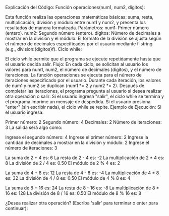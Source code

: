 Explicación del Código:
Función operaciones(num1, num2, digitos):

Esta función realiza las operaciones matemáticas básicas: suma, resta, multiplicación, división y módulo entre num1 y num2, y presenta los resultados de manera formateada.
Parámetros:
num1: Primer número (entero).
num2: Segundo número (entero).
digitos: Número de decimales a mostrar en la división y el módulo.
El formato de la división se ajusta según el número de decimales especificados por el usuario mediante f-string (e.g., division:{digitos}f).
Ciclo while:

El ciclo while permite que el programa se ejecute repetidamente hasta que el usuario decida salir.
Flujo:
En cada ciclo, se solicitan al usuario los valores para num1, num2, el número de decimales (digitos), y el número de iteraciones.
La función operaciones se ejecuta para el número de iteraciones especificado por el usuario. Durante cada iteración, los valores de num1 y num2 se duplican (num1 *= 2 y num2 *= 2).
Después de completar las iteraciones, el programa pregunta al usuario si desea realizar otra operación o salir:
Si el usuario ingresa "salir", el ciclo while se termina y el programa imprime un mensaje de despedida.
Si el usuario presiona "enter" (sin escribir nada), el ciclo while se repite.
Ejemplo de Ejecución:
Si el usuario ingresa:

Primer número: 2
Segundo número: 4
Decimales: 2
Número de iteraciones: 3
La salida será algo como:


Ingrese el segundo número: 4
Ingrese el primer número: 2
Ingrese la cantidad de decimales a mostrar en la división y módulo: 2
Ingrese el número de iteraciones: 3

La suma de 2 + 4 es: 6
La resta de 2 - 4 es: -2
La multiplicación de 2 * 4 es: 8
La división de 2 / 4 es: 0.50
El módulo de 2 % 4 es: 2


La suma de 4 + 8 es: 12
La resta de 4 - 8 es: -4
La multiplicación de 4 * 8 es: 32
La división de 4 / 8 es: 0.50
El módulo de 4 % 8 es: 4


La suma de 8 + 16 es: 24
La resta de 8 - 16 es: -8
La multiplicación de 8 * 16 es: 128
La división de 8 / 16 es: 0.50
El módulo de 8 % 16 es: 8

¿Desea realizar otra operación? (Escriba 'salir' para terminar o enter para continuar):
